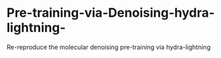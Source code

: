 # Pre-training-via-Denoising-hydra-lightning-
Re-reproduce the molecular denoising pre-training via hydra-lightning
